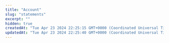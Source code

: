 ```yaml
---
title: "Account"
slug: "statements"
excerpt: ""
hidden: true
createdAt: "Tue Apr 23 2024 22:25:15 GMT+0000 (Coordinated Universal Time)"
updatedAt: "Tue Apr 23 2024 22:25:40 GMT+0000 (Coordinated Universal Time)"
---
```

